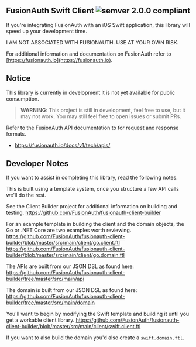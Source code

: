 ## FusionAuth Swift Client ![semver 2.0.0 compliant](http://img.shields.io/badge/semver-2.0.0-brightgreen.svg?style=flat-square)
If you're integrating FusionAuth with an iOS Swift application, this library will speed up your development time.

I AM NOT ASSOCIATED WITH FUSIONAUTH. USE AT YOUR OWN RISK.

For additional information and documentation on FusionAuth refer to [https://fusionauth.io](https://fusionauth.io).

## Notice
This library is currently in development it is not yet available for public consumption.

> **WARNING**: This project is still in development, feel free to use, but it may not work. You may still feel free to open issues or submit PRs. 

Refer to the FusionAuth API documentation to for request and response formats. 
* https://fusionauth.io/docs/v1/tech/apis/


## Developer Notes

If you want to assist in completing this library, read the following notes. 

This is built using a template system, once you structure a few API calls we'll do the rest. 

See the Client Builder project for additional information on building and testing.
https://github.com/FusionAuth/fusionauth-client-builder

For an example template in building the client and the domain objects, the Go or .NET Core are two examples worth reviewing. 
https://github.com/FusionAuth/fusionauth-client-builder/blob/master/src/main/client/go.client.ftl
https://github.com/FusionAuth/fusionauth-client-builder/blob/master/src/main/client/go.domain.ftl

The APIs are built from our JSON DSL as found here:
https://github.com/FusionAuth/fusionauth-client-builder/tree/master/src/main/api

The domain is built from our JSON DSL as found here:
https://github.com/FusionAuth/fusionauth-client-builder/tree/master/src/main/domain

You'll want to begin by modifying the Swift template and building it until you get a workable client library. 
https://github.com/FusionAuth/fusionauth-client-builder/blob/master/src/main/client/swift.client.ftl

If you want to also build the domain you'd also create a `swift.domain.ftl`. 
